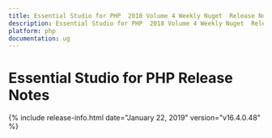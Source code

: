 ```yaml
---
title: Essential Studio for PHP  2018 Volume 4 Weekly Nuget  Release Notes  
description: Essential Studio for PHP  2018 Volume 4 Weekly Nuget  Release Notes  
platform: php
documentation: ug
---
```


# Essential Studio for PHP  Release Notes  

{% include release-info.html date="January 22, 2019"  version="v16.4.0.48" %} 






